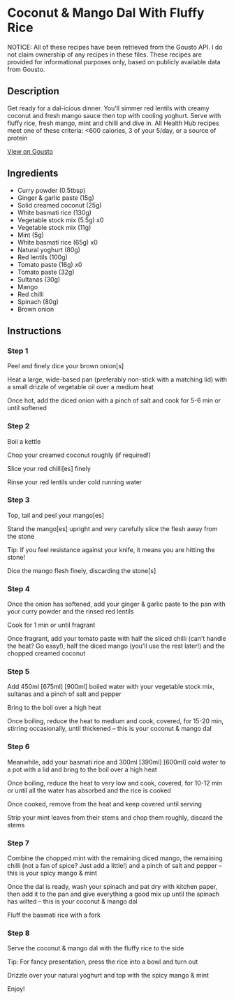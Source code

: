 # Coconut & Mango Dal With Fluffy Rice

NOTICE: All of these recipes have been retrieved from the Gousto API. I do not claim ownership of any recipes in these files. These recipes are provided for informational purposes only, based on publicly available data from Gousto.

## Description

Get ready for a dal-icious dinner. You’ll simmer red lentils with creamy coconut and fresh mango sauce then top with cooling yoghurt. Serve with fluffy rice, fresh mango, mint and chilli and dive in. All Health Hub recipes meet one of these criteria: <600 calories, 3 of your 5/day, or a source of protein

[View on Gousto](https://www.gousto.co.uk/recipes/cookbook/coconut-and-mango-dal-with-fluffy-rice)

## Ingredients

- Curry powder (0.5tbsp)
- Ginger & garlic paste (15g)
- Solid creamed coconut (25g)
- White basmati rice (130g)
- Vegetable stock mix (5.5g) x0
- Vegetable stock mix (11g)
- Mint (5g)
- White basmati rice (65g) x0
- Natural yoghurt (80g)
- Red lentils (100g)
- Tomato paste (16g) x0
- Tomato paste (32g)
- Sultanas (30g)
- Mango
- Red chilli
- Spinach (80g)
- Brown onion

## Instructions


### Step 1

Peel and finely dice your brown onion[s]

Heat a large, wide-based pan (preferably non-stick with a matching lid) with a small drizzle of vegetable oil over a medium heat

Once hot, add the diced onion with a pinch of salt and cook for 5-6 min or until softened


### Step 2

Boil a kettle

Chop your creamed coconut roughly (if required!)

Slice your red chilli[es] finely

Rinse your red lentils under cold running water


### Step 3

Top, tail and peel your mango[es]

Stand the mango[es] upright and very carefully slice the flesh away from the stone

Tip: If you feel resistance against your knife, it means you are hitting the stone!

Dice the mango flesh finely, discarding the stone[s]


### Step 4

Once the onion has softened, add your ginger & garlic paste to the pan with your curry powder and the rinsed red lentils

Cook for 1 min or until fragrant

Once fragrant, add your tomato paste with half the sliced chilli (can't handle the heat? Go easy!), half the diced mango (you'll use the rest later!) and the chopped creamed coconut


### Step 5

Add 450ml <span class="text-purple">[675ml]</span> <span class="text-danger">[900ml]</span> boiled water with your vegetable stock mix, sultanas and a pinch of salt and pepper

Bring to the boil over a high heat

Once boiling, reduce the heat to medium and cook, covered, for 15-20 min, stirring occasionally, until thickened – this is your coconut & mango dal


### Step 6

Meanwhile, add your basmati rice and 300ml <span class="text-purple">[390ml]</span> <span class="text-danger">[600ml]</span> cold water to a pot with a lid and bring to the boil over a high heat

Once boiling, reduce the heat to very low and cook, covered, for 10-12 min or until all the water has absorbed and the rice is cooked

Once cooked, remove from the heat and keep covered until serving

Strip your mint leaves from their stems and chop them roughly, discard the stems


### Step 7

Combine the chopped mint with the remaining diced mango, the remaining chilli (not a fan of spice? Just add a little!) and a pinch of salt and pepper – this is your spicy mango & mint

Once the dal is ready, wash your spinach and pat dry with kitchen paper, then add it to the pan and give everything a good mix up until the spinach has wilted – this is your coconut & mango dal

Fluff the basmati rice with a fork

### Step 8

Serve the coconut & mango dal with the fluffy rice to the side

Tip: For fancy presentation, press the rice into a bowl and turn out

Drizzle over your natural yoghurt and top with the spicy mango & mint

Enjoy!

